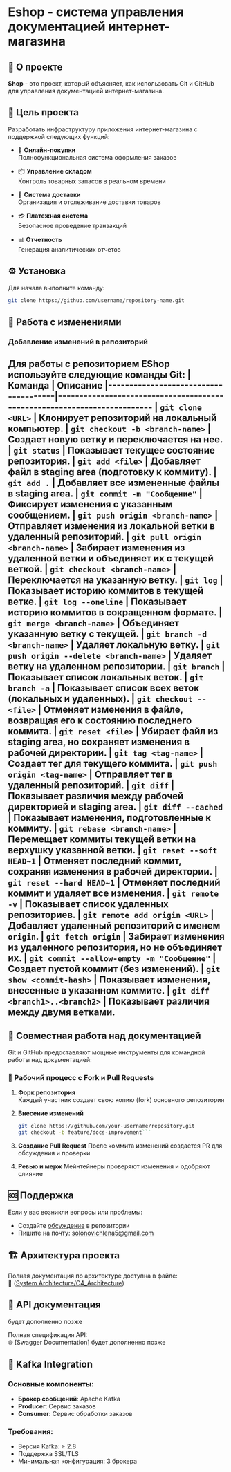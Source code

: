 # Eshop - система управления документацией интернет-магазина

## 📝 О проекте

**Shop** - это проект, который объясняет, как использовать Git и GitHub для управления документацией интернет-магазина.

## 🎯 Цель проекта

Разработать инфраструктуру приложения интернет-магазина с поддержкой следующих функций:

- 🛒 **Онлайн-покупки**  
  Полнофункциональная система оформления заказов

- 📦 **Управление складом**  
  Контроль товарных запасов в реальном времени

- 🚚 **Система доставки**  
  Организация и отслеживание доставки товаров

- 💳 **Платежная система**  
  Безопасное проведение транзакций

- 📊 **Отчетность**  
  Генерация аналитических отчетов

## ⚙️ Установка
Для начала выполните команду:
```bash
git clone https://github.com/username/repository-name.git
```
## 🔄 Работа с изменениями

### Добавление изменений в репозиторий

Для работы с репозиторием EShop используйте следующие команды Git:
| Команда | Описание 
|--------------------------------------|-------------------------------------------------------------------------
| `git clone <URL>` | Клонирует репозиторий на локальный компьютер. 
| `git checkout -b <branch-name>` | Создает новую ветку и переключается на нее. 
| `git status` | Показывает текущее состояние репозитория. 
| `git add <file>` | Добавляет файл в staging area (подготовку к коммиту). 
| `git add .` | Добавляет все измененные файлы в staging area. 
| `git commit -m "Сообщение"` | Фиксирует изменения с указанным сообщением. 
| `git push origin <branch-name>` | Отправляет изменения из локальной ветки в удаленный репозиторий. 
| `git pull origin <branch-name>` | Забирает изменения из удаленной ветки и объединяет их с текущей веткой.
| `git checkout <branch-name>` | Переключается на указанную ветку. 
| `git log` | Показывает историю коммитов в текущей ветке. 
| `git log --oneline` | Показывает историю коммитов в сокращенном формате. 
| `git merge <branch-name>` | Объединяет указанную ветку с текущей. 
| `git branch -d <branch-name>` | Удаляет локальную ветку. 
| `git push origin --delete <branch-name>` | Удаляет ветку на удаленном репозитории. 
| `git branch` | Показывает список локальных веток. 
| `git branch -a` | Показывает список всех веток (локальных и удаленных). 
| `git checkout -- <file>` | Отменяет изменения в файле, возвращая его к состоянию последнего коммита.
| `git reset <file>` | Убирает файл из staging area, но сохраняет изменения в рабочей директории.
| `git tag <tag-name>` | Создает тег для текущего коммита. 
| `git push origin <tag-name>` | Отправляет тег в удаленный репозиторий. 
| `git diff` | Показывает различия между рабочей директорией и staging area. 
| `git diff --cached` | Показывает изменения, подготовленные к коммиту. 
| `git rebase <branch-name>` | Перемещает коммиты текущей ветки на верхушку указанной ветки. 
| `git reset --soft HEAD~1` | Отменяет последний коммит, сохраняя изменения в рабочей директории. 
| `git reset --hard HEAD~1` | Отменяет последний коммит и удаляет все изменения. 
| `git remote -v` | Показывает список удаленных репозиториев. 
| `git remote add origin <URL>` | Добавляет удаленный репозиторий с именем `origin`. 
| `git fetch origin` | Забирает изменения из удаленного репозитория, но не объединяет их. 
| `git commit --allow-empty -m "Сообщение"` | Создает пустой коммит (без изменений). 
| `git show <commit-hash>` | Показывает изменения, внесенные в указанном коммите. 
| `git diff <branch1>..<branch2>` | Показывает различия между двумя ветками. 
---


## 👥 Совместная работа над документацией

Git и GitHub предоставляют мощные инструменты для командной работы над документацией:

### 🔄 Рабочий процесс с Fork и Pull Requests

1. **Форк репозитория**  
   Каждый участник создает свою копию (fork) основного репозитория

2. **Внесение изменений**  
   ```bash
   git clone https://github.com/your-username/repository.git
   git checkout -b feature/docs-improvement```

3. **Создание Pull Request** 
После коммита изменений создается PR для обсуждения и проверки

4. **Ревью и мерж** 
Мейнтейнеры проверяют изменения и одобряют слияние


## 🆘 Поддержка

Если у вас возникли вопросы или проблемы:

- Создайте [обсуждение](https://github.com/username/repository-name/discussions) в репозитории
- Пишите на почту: [solonovichlena5@gmail.com](mailto:solonovichlena5@gmail.com)

## 🏗 Архитектура проекта

Полная документация по архитектуре доступна в файле:  
📄 ([System Architecture/C4_Architecture](https://github.com/AlenaShnai/Eshop/tree/main/System%20Architecture))

## 🔌 API документация

будет дополненно позже

Полная спецификация API:  
🌐 [Swagger Documentation]  будет дополненно позже

## 🚀 Kafka Integration

### Основные компоненты:

- **Брокер сообщений**: Apache Kafka
- **Producer**: Сервис заказов
- **Consumer**: Сервис обработки заказов

### Требования:

- Версия Kafka: ≥ 2.8
- Поддержка SSL/TLS
- Минимальная конфигурация: 3 брокера




